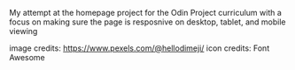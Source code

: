 My attempt at the homepage project for the Odin Project curriculum with a focus on making sure the page is resposnive on desktop, tablet, and mobile viewing

image credits: https://www.pexels.com/@hellodimeji/
icon credits: Font Awesome
